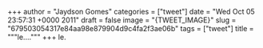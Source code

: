 
+++
author = "Jaydson Gomes"
categories = ["tweet"]
date = "Wed Oct 05 23:57:31 +0000 2011"
draft = false
image = "{TWEET_IMAGE}"
slug = "679503054317e84aa98e879904d9c4fa2f3ae06b"
tags = ["tweet"]
title = """le...."""
+++
le.
